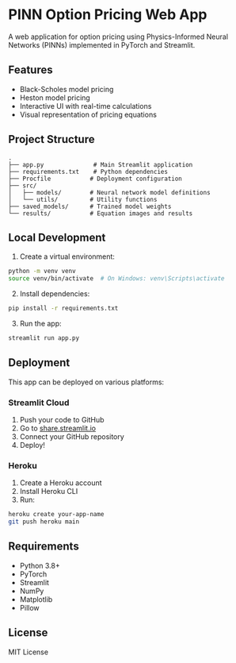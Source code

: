 # PINN Option Pricing Web App

A web application for option pricing using Physics-Informed Neural Networks (PINNs) implemented in PyTorch and Streamlit.

## Features

- Black-Scholes model pricing
- Heston model pricing
- Interactive UI with real-time calculations
- Visual representation of pricing equations

## Project Structure

```
.
├── app.py              # Main Streamlit application
├── requirements.txt    # Python dependencies
├── Procfile           # Deployment configuration
├── src/
│   ├── models/        # Neural network model definitions
│   └── utils/         # Utility functions
├── saved_models/      # Trained model weights
└── results/           # Equation images and results
```

## Local Development

1. Create a virtual environment:
```bash
python -m venv venv
source venv/bin/activate  # On Windows: venv\Scripts\activate
```

2. Install dependencies:
```bash
pip install -r requirements.txt
```

3. Run the app:
```bash
streamlit run app.py
```

## Deployment

This app can be deployed on various platforms:

### Streamlit Cloud
1. Push your code to GitHub
2. Go to [share.streamlit.io](https://share.streamlit.io)
3. Connect your GitHub repository
4. Deploy!

### Heroku
1. Create a Heroku account
2. Install Heroku CLI
3. Run:
```bash
heroku create your-app-name
git push heroku main
```

## Requirements

- Python 3.8+
- PyTorch
- Streamlit
- NumPy
- Matplotlib
- Pillow

## License

MIT License 